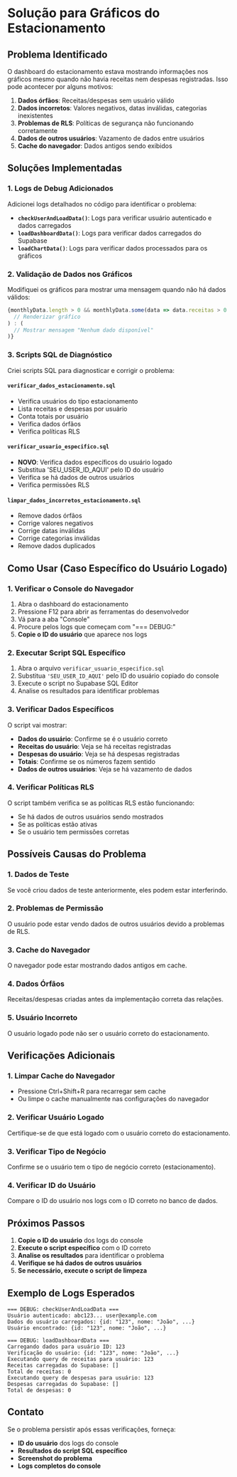 # Solução para Gráficos do Estacionamento

## Problema Identificado

O dashboard do estacionamento estava mostrando informações nos gráficos mesmo quando não havia receitas nem despesas registradas. Isso pode acontecer por alguns motivos:

1. **Dados órfãos**: Receitas/despesas sem usuário válido
2. **Dados incorretos**: Valores negativos, datas inválidas, categorias inexistentes
3. **Problemas de RLS**: Políticas de segurança não funcionando corretamente
4. **Dados de outros usuários**: Vazamento de dados entre usuários
5. **Cache do navegador**: Dados antigos sendo exibidos

## Soluções Implementadas

### 1. Logs de Debug Adicionados

Adicionei logs detalhados no código para identificar o problema:

- **`checkUserAndLoadData()`**: Logs para verificar usuário autenticado e dados carregados
- **`loadDashboardData()`**: Logs para verificar dados carregados do Supabase
- **`loadChartData()`**: Logs para verificar dados processados para os gráficos

### 2. Validação de Dados nos Gráficos

Modifiquei os gráficos para mostrar uma mensagem quando não há dados válidos:

```typescript
{monthlyData.length > 0 && monthlyData.some(data => data.receitas > 0 || data.despesas > 0) ? (
  // Renderizar gráfico
) : (
  // Mostrar mensagem "Nenhum dado disponível"
)}
```

### 3. Scripts SQL de Diagnóstico

Criei scripts SQL para diagnosticar e corrigir o problema:

#### `verificar_dados_estacionamento.sql`
- Verifica usuários do tipo estacionamento
- Lista receitas e despesas por usuário
- Conta totais por usuário
- Verifica dados órfãos
- Verifica políticas RLS

#### `verificar_usuario_especifico.sql`
- **NOVO**: Verifica dados específicos do usuário logado
- Substitua 'SEU_USER_ID_AQUI' pelo ID do usuário
- Verifica se há dados de outros usuários
- Verifica permissões RLS

#### `limpar_dados_incorretos_estacionamento.sql`
- Remove dados órfãos
- Corrige valores negativos
- Corrige datas inválidas
- Corrige categorias inválidas
- Remove dados duplicados

## Como Usar (Caso Específico do Usuário Logado)

### 1. Verificar o Console do Navegador

1. Abra o dashboard do estacionamento
2. Pressione F12 para abrir as ferramentas do desenvolvedor
3. Vá para a aba "Console"
4. Procure pelos logs que começam com "=== DEBUG:"
5. **Copie o ID do usuário** que aparece nos logs

### 2. Executar Script SQL Específico

1. Abra o arquivo `verificar_usuario_especifico.sql`
2. Substitua `'SEU_USER_ID_AQUI'` pelo ID do usuário copiado do console
3. Execute o script no Supabase SQL Editor
4. Analise os resultados para identificar problemas

### 3. Verificar Dados Específicos

O script vai mostrar:
- **Dados do usuário**: Confirme se é o usuário correto
- **Receitas do usuário**: Veja se há receitas registradas
- **Despesas do usuário**: Veja se há despesas registradas
- **Totais**: Confirme se os números fazem sentido
- **Dados de outros usuários**: Veja se há vazamento de dados

### 4. Verificar Políticas RLS

O script também verifica se as políticas RLS estão funcionando:
- Se há dados de outros usuários sendo mostrados
- Se as políticas estão ativas
- Se o usuário tem permissões corretas

## Possíveis Causas do Problema

### 1. Dados de Teste
Se você criou dados de teste anteriormente, eles podem estar interferindo.

### 2. Problemas de Permissão
O usuário pode estar vendo dados de outros usuários devido a problemas de RLS.

### 3. Cache do Navegador
O navegador pode estar mostrando dados antigos em cache.

### 4. Dados Órfãos
Receitas/despesas criadas antes da implementação correta das relações.

### 5. **Usuário Incorreto**
O usuário logado pode não ser o usuário correto do estacionamento.

## Verificações Adicionais

### 1. Limpar Cache do Navegador
- Pressione Ctrl+Shift+R para recarregar sem cache
- Ou limpe o cache manualmente nas configurações do navegador

### 2. Verificar Usuário Logado
Certifique-se de que está logado com o usuário correto do estacionamento.

### 3. Verificar Tipo de Negócio
Confirme se o usuário tem o tipo de negócio correto (estacionamento).

### 4. **Verificar ID do Usuário**
Compare o ID do usuário nos logs com o ID correto no banco de dados.

## Próximos Passos

1. **Copie o ID do usuário** dos logs do console
2. **Execute o script específico** com o ID correto
3. **Analise os resultados** para identificar o problema
4. **Verifique se há dados de outros usuários**
5. **Se necessário, execute o script de limpeza**

## Exemplo de Logs Esperados

```
=== DEBUG: checkUserAndLoadData ===
Usuário autenticado: abc123... user@example.com
Dados do usuário carregados: {id: "123", nome: "João", ...}
Usuário encontrado: {id: "123", nome: "João", ...}

=== DEBUG: loadDashboardData ===
Carregando dados para usuário ID: 123
Verificação do usuário: {id: "123", nome: "João", ...}
Executando query de receitas para usuário: 123
Receitas carregadas do Supabase: []
Total de receitas: 0
Executando query de despesas para usuário: 123
Despesas carregadas do Supabase: []
Total de despesas: 0
```

## Contato

Se o problema persistir após essas verificações, forneça:
- **ID do usuário** dos logs do console
- **Resultados do script SQL específico**
- **Screenshot do problema**
- **Logs completos do console** 